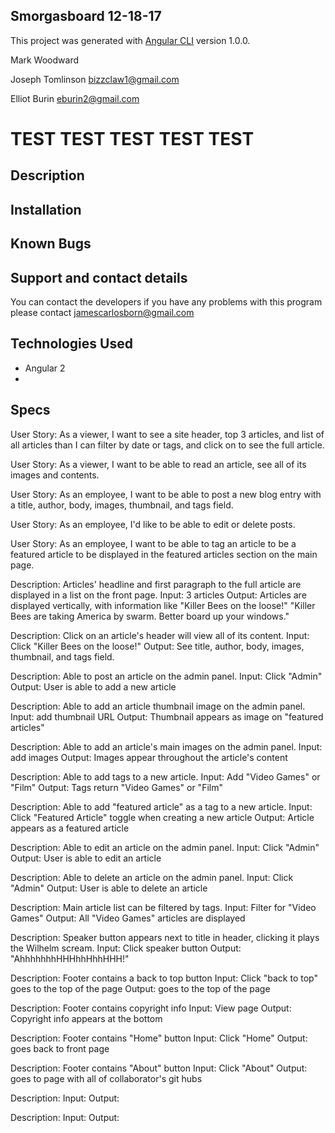 ## Smorgasboard 12-18-17



This project was generated with [Angular CLI](https://github.com/angular/angular-cli) version 1.0.0.

Mark Woodward

Joseph Tomlinson
bizzclaw1@gmail.com

Elliot Burin
eburin2@gmail.com

# TEST TEST TEST TEST TEST

## Description

## Installation


## Known Bugs


## Support and contact details

You can contact the developers if you have any problems with this program please contact jamescarlosborn@gmail.com


## Technologies Used

- Angular 2
-  


## Specs

User Story: As a viewer, I want to see a site header, top 3 articles, and list of all articles than I can filter by date or tags, and click on to see the full article.

User Story: As a viewer, I want to be able to read an article, see all of its images and contents.

User Story: As an employee, I want to be able to post a new blog entry with a title, author, body, images, thumbnail, and tags field.

User Story: As an employee, I'd like to be able to edit or delete posts.

User Story: As an employee, I want to be able to tag an article to be a featured article to be displayed in the featured articles section on the main page.




Description: Articles' headline and first paragraph to the full article are displayed in a list on the front page.
Input: 3 articles
Output: Articles are displayed vertically, with information like "Killer Bees on the loose!" "Killer Bees are taking America by swarm. Better board up your windows."

Description: Click on an article's header will view all of its content.
Input: Click "Killer Bees on the loose!"
Output: See title, author, body, images, thumbnail, and tags field.

Description: Able to post an article on the admin panel.
Input: Click "Admin"
Output: User is able to add a new article

Description: Able to add an article thumbnail image on the admin panel.
Input: add thumbnail URL
Output: Thumbnail appears as image on "featured articles"

Description: Able to add an article's main images on the admin panel.
Input: add images
Output: Images appear throughout the article's content

Description: Able to add tags to a new article.
Input: Add "Video Games" or "Film"
Output: Tags return "Video Games" or "Film"

Description: Able to add "featured article" as a tag to a new article.
Input: Click "Featured Article" toggle when creating a new article
Output: Article appears as a featured article

Description: Able to edit an article on the admin panel.
Input: Click "Admin"
Output: User is able to edit an article

Description: Able to delete an article on the admin panel.
Input: Click "Admin"
Output: User is able to delete an article

Description: Main article list can be filtered by tags.
Input: Filter for "Video Games"
Output: All "Video Games" articles are displayed

Description: Speaker button appears next to title in header, clicking it plays the Wilhelm scream.
Input: Click speaker button
Output: "AhhhhhhhHHHhhHhhHHH!"

Description: Footer contains a back to top button
Input: Click "back to top" goes to the top of the page
Output: goes to the top of the page

Description: Footer contains copyright info
Input: View page
Output: Copyright info appears at the bottom

Description: Footer contains "Home" button
Input: Click "Home"
Output: goes back to front page

Description: Footer contains "About" button
Input: Click "About"
Output: goes to page with all of collaborator's git hubs

Description:
Input:
Output:

Description:
Input:
Output:
